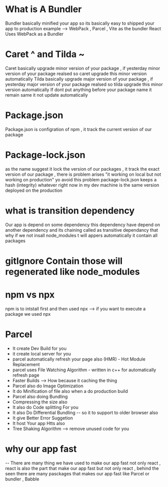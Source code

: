 # What is A Bundler
Bundler basically minified your app so its basically easy to shipped your app to production
example --> WebPack , Parcel , Vite as the bundler
React Uses WebPack as a Bundler

# Caret ^ and Tilda ~
Caret basically upgrade minor version of your package , if yesterday minor version of your package realsed so caret upgrade this minor version automatically
Tilda basically upgrade major version of your package , if yesterday major version of your package realsed so tilda upgrade this minor version automatically
If dont put anything before your package name it remain same it not update automatically

# Package.json
Package.json is configration of npm , it track the current version of our package

# Package-lock.json
as the name suggest it lock the version of our packages , it track the exact version of our package , there is problem arises "it working on local but not working on production" yo avoid this problem package-lock.json keeps a hash (integrity) whatever right now in my dev machine is the same version deployed on the production

# what is transition dependency
Our app is depend on some dependency this dependency have depend on another dependency and its chaining called as transitive dependancy that why if we not insall node_modules t will appers automatically it contain all packages

# gitIgnore Contain those will regenerated like node_modules

# npm vs npx
npm is to intstall first and then used
npx --> if you want to execute a package we used npx

# Parcel
 - It create Dev Build for you
 - it create local server for you
 - parcel automatically refresh your page also (HMR) - Hot Module Replacement
 - parcel uses File Watching Algorithm - written in c++ for automatically refresh page
 - Faster Builds --> How because it caching the thing
 - Parcel also do Image Optimization
 - It do Minification of file also when a do production build
 - Parcel also doing Bundling
 - Compressing the size also
 - It also do Code splitting For you
 - It also Do Differential Bundling -- so it to support to older browser also
 - It give Better Error Suggetion
 - It host Your app Htts also
 - Tree Shaking Algorithm --> remove unused code for you



 # why our app fast 
-- There are many thing we have used to make our app fast not only react , react is also the part that make our app fast but not only react , behind the seen there are many pasckages that makes our app fast like Parcel or bundler , Babble